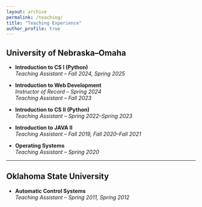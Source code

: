 ```yaml
---
layout: archive
permalink: /teaching/
title: "Teaching Experience"
author_profile: true
---
```


## University of Nebraska–Omaha

- **Introduction to CS I (Python)**  
  *Teaching Assistant – Fall 2024, Spring 2025*

- **Introduction to Web Development**  
  *Instructor of Record – Spring 2024*  
  *Teaching Assistant – Fall 2023*

- **Introduction to CS II (Python)**  
  *Teaching Assistant – Spring 2022–Spring 2023*

- **Introduction to JAVA II**  
  *Teaching Assistant – Fall 2019, Fall 2020–Fall 2021*

- **Operating Systems**  
  *Teaching Assistant – Spring 2020*
---

## Oklahoma State University

- **Automatic Control Systems**  
  *Teaching Assistant – Spring 2011, Spring 2012*


